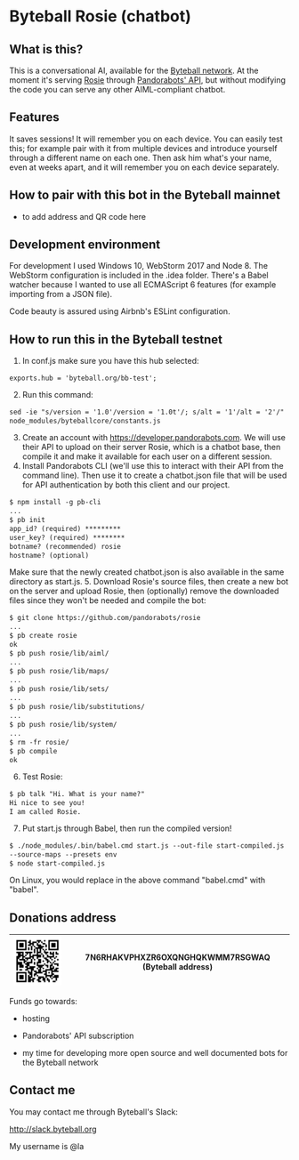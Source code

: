 # Byteball Rosie (chatbot)



## What is this?
This is a conversational AI, available for the [Byteball network](https://byteball.org). At the moment it's serving [Rosie](https://github.com/pandorabots/rosie) through [Pandorabots' API](https://developer.pandorabots.com), but without modifying the code you can serve any other AIML-compliant chatbot.


## Features
It saves sessions! It will remember you on each device. You can easily test this; for example pair with it from multiple devices and introduce yourself through a different name on each one. Then ask him what's your name, even at weeks apart, and it will remember you on each device separately.


## How to pair with this bot in the Byteball mainnet
* to add address and QR code here


## Development environment

For development I used Windows 10, WebStorm 2017 and Node 8. The WebStorm configuration is included in the .idea folder. There's a Babel watcher because I wanted to use all ECMAScript 6 features (for example importing from a JSON file).

Code beauty is assured using Airbnb's ESLint configuration.

## How to run this in the Byteball testnet

1. In conf.js make sure you have this hub selected:
```
exports.hub = 'byteball.org/bb-test';
```
2. Run this command:
```
sed -ie "s/version = '1.0'/version = '1.0t'/; s/alt = '1'/alt = '2'/" node_modules/byteballcore/constants.js
```
3. Create an account with https://developer.pandorabots.com. We will use their API to upload on their server Rosie, which is a chatbot base, then compile it and make it available for each user on a different session.
4. Install Pandorabots CLI (we'll use this to interact with their API from the command line). Then use it to create a chatbot.json file that will be used for API authentication by both this client and our project.
```
$ npm install -g pb-cli
...
$ pb init
app_id? (required) *********
user_key? (required) ********
botname? (recommended) rosie
hostname? (optional)
```
Make sure that the newly created chatbot.json is also available in the same directory as start.js.
5. Download Rosie's source files, then create a new bot on the server and upload Rosie, then (optionally) remove the downloaded files since they won't be needed and compile the bot:
```
$ git clone https://github.com/pandorabots/rosie
...
$ pb create rosie
ok
$ pb push rosie/lib/aiml/
...
$ pb push rosie/lib/maps/
...
$ pb push rosie/lib/sets/
...
$ pb push rosie/lib/substitutions/
...
$ pb push rosie/lib/system/
...
$ rm -fr rosie/
$ pb compile
ok
```
6. Test Rosie:
```
$ pb talk "Hi. What is your name?"
Hi nice to see you!
I am called Rosie.
```
7. Put start.js through Babel, then run the compiled version!
```
$ ./node_modules/.bin/babel.cmd start.js --out-file start-compiled.js --source-maps --presets env
$ node start-compiled.js
```
On Linux, you would replace in the above command "babel.cmd" with "babel".

## Donations address

![7N6RHAKVPHXZR6OXQNGHQKWMM7RSGWAQ](https://raw.githubusercontent.com/Laurentiu-Andronache/byteball-chatbot-Rosie/master/.idea/myqrcode.png "7N6RHAKVPHXZR6OXQNGHQKWMM7RSGWAQ") | 7N6RHAKVPHXZR6OXQNGHQKWMM7RSGWAQ (Byteball address)
--- | ---

Funds go towards:

* hosting

* Pandorabots' API subscription

* my time for developing more open source and well documented bots for the Byteball network

## Contact me

You may contact me through Byteball's Slack:

http://slack.byteball.org

My username is @la